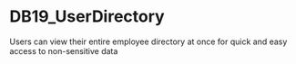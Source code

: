 # DB19_UserDirectory
Users can view their entire employee directory at once for quick and easy access to non-sensitive data
